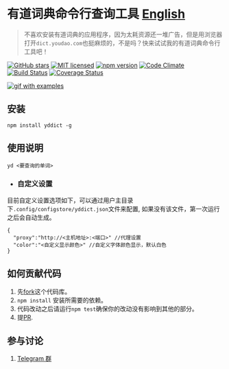 # 有道词典命令行查询工具 [English](./README_en.md)

>不喜欢安装有道词典的应用程序，因为太耗资源还一堆广告，但是用浏览器打开`dict.youdao.com`也挺麻烦的，不是吗？快来试试我的有道词典命令行工具吧！

[![GitHub stars](https://img.shields.io/github/stars/kenshinji/yddict.svg?style=plastic)](https://github.com/kenshinji/yddict/stargazers)
[![MIT licensed](https://img.shields.io/badge/license-MIT-blue.svg)](https://github.com/kenshinji/yddict/blob/master/LICENSE.txt)
[![npm version](https://badge.fury.io/js/yddict.svg)](https://badge.fury.io/js/yddict)
[![Code Climate](https://codeclimate.com/github/kenshinji/yddict/badges/gpa.svg)](https://codeclimate.com/github/kenshinji/yddict)
[![Build Status](https://travis-ci.org/kenshinji/yddict.svg?branch=master)](https://travis-ci.org/kenshinji/yddict)
[![Coverage Status](https://coveralls.io/repos/github/kenshinji/yddict/badge.svg?branch=master)](https://coveralls.io/github/kenshinji/yddict?branch=master)

[![gif with examples][examples-link]][examples-link]

## 安装

    npm install yddict -g

## 使用说明

    yd <要查询的单词>

 - ### 自定义设置
  目前自定义设置选项如下，可以通过用户主目录下`.config/configstore/yddict.json`文件来配置, 如果没有该文件，第一次运行之后会自动生成。

    {
      "proxy":"http://<主机地址>:<端口>" //代理设置
      "color":"<自定义显示颜色>" //自定义字体颜色显示，默认白色
    }

## 如何贡献代码
1. 先[fork](https://www.zhihu.com/question/20431718)这个代码库。
2. `npm install` 安装所需要的依赖。
3. 代码改动之后请运行`npm test`确保你的改动没有影响到其他的部分。
4. 提[PR](https://www.zhihu.com/question/21682976).

## 参与讨论

 1.  [Telegram 群](https://t.me/yddict)

[examples-link]:   https://raw.githubusercontent.com/kenshinji/yddict/master/example.gif
